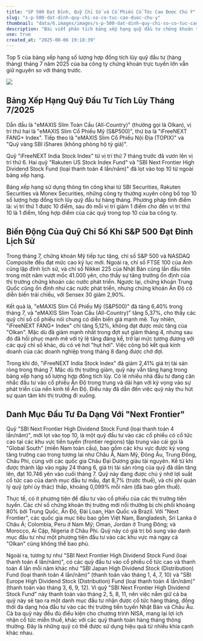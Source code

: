 ```yaml
---
title: "SP 500 Đạt Đỉnh, Quỹ Chỉ Số và Cổ Phiếu Cổ Tức Cao Được Chú Ý"
slug: "s-p-500-dat-dinh-quy-chi-so-co-tuc-cao-duoc-chu-y"
thumbnail: "data/6.images/images/s-p-500-dat-dinh-quy-chi-so-co-tuc-cao-duoc-chu-y.webp"
description: "Bài viết phân tích bảng xếp hạng quỹ đầu tư chứng khoán tích lũy hàng tháng tại các công ty chứng khoán trực tuyến lớn trong tháng 7 năm 2025, tập trung vào biến động thị trường khi SP 500 đạt đỉnh và sự chú ý đến các quỹ cổ phiếu cổ tức cao."
use: true
created_at: "2025-08-06 19:18:39"
---
```


Top 5 của bảng xếp hạng số lượng hợp đồng tích lũy quỹ đầu tư (hàng tháng) tháng 7 năm 2025 của ba công ty chứng khoán trực tuyến lớn vẫn giữ nguyên so với tháng trước.

![](/images/20250806-00010000-biz_mos-000-1-view.webp)

## Bảng Xếp Hạng Quỹ Đầu Tư Tích Lũy Tháng 7/2025

Dẫn đầu là "eMAXIS Slim Toàn Cầu (All-Country)" (thường gọi là Olkan), vị trí thứ hai là "eMAXIS Slim Cổ Phiếu Mỹ (S&P500)", thứ ba là "iFreeNEXT FANG+ Index". Tiếp theo là "eMAXIS Slim Cổ Phiếu Nội Địa (TOPIX)" và "Quỹ vàng SBI iShares (không phòng hộ tỷ giá)".

Quỹ "iFreeNEXT India Stock Index" từ vị trí thứ 7 tháng trước đã vươn lên vị trí thứ 6. Hai quỹ "Rakuten US Stock Index Fund" và "SBI Next Frontier High Dividend Stock Fund (loại thanh toán 4 lần/năm)" đã lọt vào top 10 từ ngoài bảng xếp hạng.

Bảng xếp hạng sử dụng thông tin công khai từ SBI Securities, Rakuten Securities và Monex Securities, những công ty thường xuyên công bố top 10 số lượng hợp đồng tích lũy quỹ đầu tư hàng tháng. Phương pháp tính điểm là: vị trí thứ 1 được 10 điểm, sau đó mỗi vị trí giảm 1 điểm cho đến vị trí thứ 10 là 1 điểm, tổng hợp điểm của các quỹ trong top 10 của ba công ty.

## Biến Động Của Quỹ Chỉ Số Khi S&P 500 Đạt Đỉnh Lịch Sử

Trong tháng 7, chứng khoán Mỹ tiếp tục tăng, chỉ số S&P 500 và NASDAQ Composite đều đạt mức cao kỷ lục mới. Ngoài ra, chỉ số FTSE 100 của Anh cũng lập đỉnh lịch sử, và chỉ số Nikkei 225 của Nhật Bản cũng lần đầu tiên trong một năm vượt mốc 41.000 yên, cho thấy sự tăng trưởng ổn định của thị trường chứng khoán các nước phát triển. Ngược lại, chứng khoán Trung Quốc cũng ổn định như các nước phát triển, nhưng chứng khoán Ấn Độ có diễn biến trái chiều, với Sensex 30 giảm 2,90%.

Kết quả là, "eMAXIS Slim Cổ Phiếu Mỹ (S&P500)" đã tăng 6,40% trong tháng 7, và "eMAXIS Slim Toàn Cầu (All-Country)" tăng 5,37%, cho thấy các quỹ chỉ số cổ phiếu nói chung có diễn biến giá mạnh mẽ. Tuy nhiên, "iFreeNEXT FANG+ Index" chỉ tăng 5,12%, không đạt được mức tăng của "Olkan". Mặc dù đã giảm mạnh nhất trong đợt sụt giảm tháng 4, nhưng sau đó đã hồi phục mạnh mẽ với tỷ lệ tăng đáng kể, trở lại mức tương đương với các quỹ chỉ số khác, dù có vẻ hơi "hụt hơi". Việc công bố kết quả kinh doanh của các doanh nghiệp trong tháng 8 đang được chờ đợi.

Trong khi đó, "iFreeNEXT India Stock Index" đã giảm 2,41% giá trị tài sản ròng trong tháng 7. Mặc dù thị trường giảm, quỹ này vẫn tăng hạng trong bảng xếp hạng số lượng hợp đồng tích lũy. Có lẽ nhiều nhà đầu tư đang cân nhắc đầu tư vào cổ phiếu Ấn Độ trong trung và dài hạn với kỳ vọng vào sự phát triển của nền kinh tế Ấn Độ. Điều này đã dẫn đến việc quỹ này thu hút sự quan tâm khi thị trường đi xuống.

## Danh Mục Đầu Tư Đa Dạng Với "Next Frontier"

Quỹ "SBI Next Frontier High Dividend Stock Fund (loại thanh toán 4 lần/năm)", mới lọt vào top 10, là một quỹ đầu tư vào các cổ phiếu có cổ tức cao tại các khu vực tiền tuyến (frontier regions) tập trung vào cái gọi là "Global South" (miền Nam toàn cầu), bao gồm các khu vực được kỳ vọng tăng trưởng cao trong tương lai như Châu Á, Nam Mỹ, Đông Âu, Trung Đông, Châu Phi, cùng với các quốc gia Châu Đại Dương giàu tài nguyên. Kể từ khi được thành lập vào ngày 24 tháng 6, giá trị tài sản ròng của quỹ đã dần tăng lên, đạt 10.746 yên vào cuối tháng 7. Quỹ này đang được chú ý nhờ lợi suất cổ tức cao của danh mục đầu tư mẫu, đạt 8,7% (trước thuế), và chi phí quản lý quỹ (phí ủy thác) thấp, khoảng 0,099% mỗi năm (đã bao gồm thuế).

Thực tế, có ít phương tiện để đầu tư vào cổ phiếu của các thị trường tiền tuyến. Các chỉ số chứng khoán thị trường mới nổi thường bị chi phối khoảng 80% bởi Trung Quốc, Ấn Độ, Đài Loan, Hàn Quốc và Brazil. Với "Next Frontier", các quốc gia mục tiêu bao gồm Việt Nam, Bangladesh, Sri Lanka ở Châu Á; Colombia, Peru ở Nam Mỹ; Oman, Jordan ở Trung Đông; và Morocco, Ai Cập, Nigeria ở Châu Phi. Quỹ này có giá trị bổ sung vào danh mục đầu tư như một phương tiện đầu tư vào các khu vực mà ngay cả "Olkan" cũng không thể bao phủ.

Ngoài ra, tương tự như "SBI Next Frontier High Dividend Stock Fund (loại thanh toán 4 lần/năm)", có các quỹ đầu tư vào cổ phiếu cổ tức cao và thanh toán 4 lần mỗi năm khác như "SBI Japan High Dividend Stock (Distribution) Fund (loại thanh toán 4 lần/năm)" (thanh toán vào tháng 1, 4, 7, 10) và "SBI Europe High Dividend Stock (Distribution) Fund (loại thanh toán 4 lần/năm)" (thanh toán vào tháng 3, 6, 9, 12). Vì quỹ "SBI Next Frontier High Dividend Stock Fund" này thanh toán vào tháng 2, 5, 8, 11, nên việc nắm giữ cả ba quỹ này sẽ tạo ra một danh mục đầu tư nhận được cổ tức hàng tháng, đồng thời đa dạng hóa đầu tư vào các thị trường tiền tuyến Nhật Bản và Châu Âu. Cả ba quỹ này đều đủ điều kiện cho chương trình NISA, mang lại lợi ích nhận cổ tức miễn thuế, khác với các quỹ thanh toán hàng tháng thông thường. Đây là những quỹ có thể được sử dụng hiệu quả từ nhiều khía cạnh khác nhau.